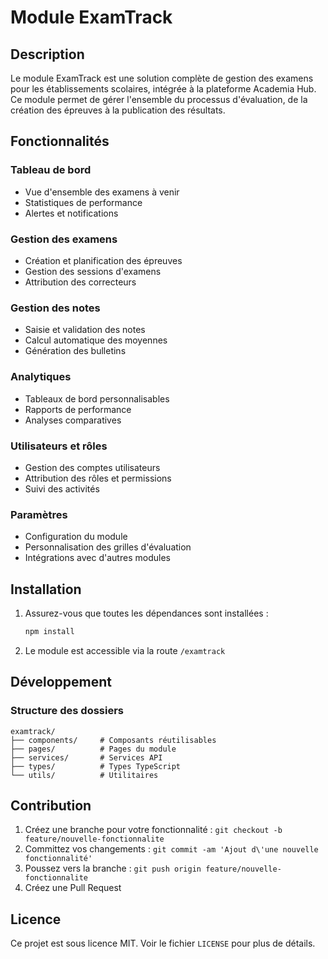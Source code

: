 # Module ExamTrack

## Description
Le module ExamTrack est une solution complète de gestion des examens pour les établissements scolaires, intégrée à la plateforme Academia Hub. Ce module permet de gérer l'ensemble du processus d'évaluation, de la création des épreuves à la publication des résultats.

## Fonctionnalités

### Tableau de bord
- Vue d'ensemble des examens à venir
- Statistiques de performance
- Alertes et notifications

### Gestion des examens
- Création et planification des épreuves
- Gestion des sessions d'examens
- Attribution des correcteurs

### Gestion des notes
- Saisie et validation des notes
- Calcul automatique des moyennes
- Génération des bulletins

### Analytiques
- Tableaux de bord personnalisables
- Rapports de performance
- Analyses comparatives

### Utilisateurs et rôles
- Gestion des comptes utilisateurs
- Attribution des rôles et permissions
- Suivi des activités

### Paramètres
- Configuration du module
- Personnalisation des grilles d'évaluation
- Intégrations avec d'autres modules

## Installation

1. Assurez-vous que toutes les dépendances sont installées :
   ```bash
   npm install
   ```

2. Le module est accessible via la route `/examtrack`

## Développement

### Structure des dossiers

```
examtrack/
├── components/     # Composants réutilisables
├── pages/          # Pages du module
├── services/       # Services API
├── types/          # Types TypeScript
└── utils/          # Utilitaires
```

## Contribution

1. Créez une branche pour votre fonctionnalité : `git checkout -b feature/nouvelle-fonctionnalite`
2. Committez vos changements : `git commit -am 'Ajout d\'une nouvelle fonctionnalité'`
3. Poussez vers la branche : `git push origin feature/nouvelle-fonctionnalite`
4. Créez une Pull Request

## Licence

Ce projet est sous licence MIT. Voir le fichier `LICENSE` pour plus de détails.
